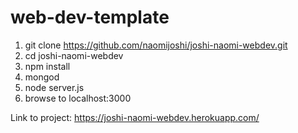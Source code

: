 # web-dev-template

1. git clone https://github.com/naomijoshi/joshi-naomi-webdev.git
1. cd joshi-naomi-webdev
1. npm install
1. mongod
1. node server.js
1. browse to localhost:3000

Link to project: https://joshi-naomi-webdev.herokuapp.com/
